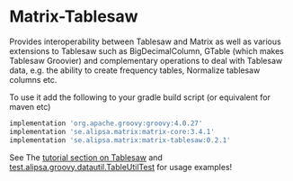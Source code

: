 # Matrix-Tablesaw

Provides interoperability between Tablesaw and Matrix as well as
various extensions to Tablesaw such as BigDecimalColumn,
GTable (which makes Tablesaw Groovier) and
complementary operations to deal with Tablesaw data, e.g. the ability to create frequency tables,
Normalize tablesaw columns etc.

To use it add the following to your gradle build script (or equivalent for maven etc)
```groovy
implementation 'org.apache.groovy:groovy:4.0.27'
implementation 'se.alipsa.matrix:matrix-core:3.4.1'
implementation 'se.alipsa.matrix:matrix-tablesaw:0.2.1'
```

See The [tutorial section on Tablesaw](../docs/tutorial/14-matrix-tablesaw.md) and [test.alipsa.groovy.datautil.TableUtilTest](https://github.com/perNyfelt/data-utils/blob/master/src/test/groovy/test/alipsa/groovy/datautil/TableUtilTest.groovy)
for usage examples!


